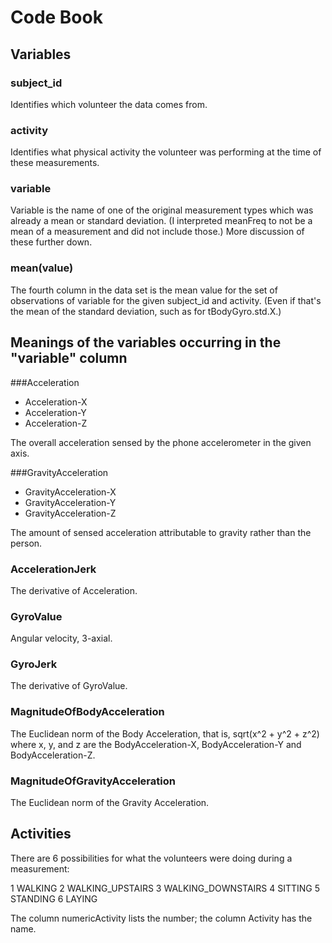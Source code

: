 # Code Book

## Variables

### subject_id

Identifies which volunteer the data comes from.

### activity

Identifies what physical activity the volunteer was performing at the time of these measurements.

### variable

Variable is the name of one of the original measurement types which was already a mean or standard deviation.  (I interpreted meanFreq to not be a mean of a measurement and did not include those.) More discussion of these further down. 

### mean(value)

The fourth column in the data set is the mean value for the set of observations of variable for the given subject_id and activity. (Even if that's the mean of the standard deviation, such as for tBodyGyro.std.X.)

## Meanings of the variables occurring in the "variable" column

###Acceleration
* Acceleration-X
* Acceleration-Y
* Acceleration-Z

The overall acceleration sensed by the phone accelerometer in the given axis.

###GravityAcceleration
* GravityAcceleration-X
* GravityAcceleration-Y
* GravityAcceleration-Z

The amount of sensed acceleration attributable to gravity rather than the person.

### AccelerationJerk 

The derivative of Acceleration.

### GyroValue 

Angular velocity, 3-axial.

### GyroJerk  

The derivative of GyroValue.

### MagnitudeOfBodyAcceleration 

The Euclidean norm of the Body Acceleration, that is,  sqrt(x^2 + y^2 + z^2) where x, y, and z are the BodyAcceleration-X, BodyAcceleration-Y and BodyAcceleration-Z.

### MagnitudeOfGravityAcceleration

The Euclidean norm of the Gravity Acceleration.








## Activities

There are 6 possibilities for what the volunteers were doing during a measurement:

1 WALKING
2 WALKING_UPSTAIRS
3 WALKING_DOWNSTAIRS
4 SITTING
5 STANDING
6 LAYING

The column numericActivity lists the number; the column Activity has the name.